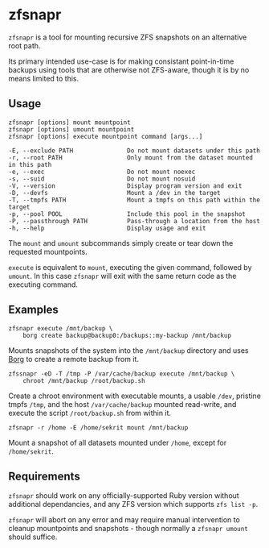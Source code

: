 # zfsnapr

`zfsnapr` is a tool for mounting recursive ZFS snapshots on an alternative root path.

Its primary intended use-case is for making consistant point-in-time backups using tools that are otherwise not ZFS-aware, though it is by no means limited to this.

## Usage

    zfsnapr [options] mount mountpoint
    zfsnapr [options] umount mountpoint
    zfsnapr [options] execute mountpoint command [args...]

    -E, --exclude PATH               Do not mount datasets under this path
    -r, --root PATH                  Only mount from the dataset mounted in this path
    -e, --exec                       Do not mount noexec
    -s, --suid                       Do not mount nosuid
    -V, --version                    Display program version and exit
    -D, --devfs                      Mount a /dev in the target
    -T, --tmpfs PATH                 Mount a tmpfs on this path within the target
    -p, --pool POOL                  Include this pool in the snapshot
    -P, --passthrough PATH           Pass-through a location from the host
    -h, --help                       Display usage and exit

The `mount` and `umount` subcommands simply create or tear down the requested mountpoints.

`execute` is equivalent to `mount`, executing the given command, followed by `umount`.  In this case `zfsnapr` will exit with the same return code as the executing command.

## Examples

    zfsnapr execute /mnt/backup \
        borg create backup@backup0:/backups::my-backup /mnt/backup

Mounts snapshots of the system into the `/mnt/backup` directory and uses [Borg](https://borgbackup.readthedocs.io/en/stable/) to create a remote backup from it.

    zfssnapr -eD -T /tmp -P /var/cache/backup execute /mnt/backup \
        chroot /mnt/backup /root/backup.sh

Create a chroot environment with executable mounts, a usable `/dev`, pristine tmpfs `/tmp`, and the host `/var/cache/backup` mounted read-write, and execute the script `/root/backup.sh` from within it.

    zfsnapr -r /home -E /home/sekrit mount /mnt/backup

Mount a snapshot of all datasets mounted under `/home`, except for `/home/sekrit`.

## Requirements

`zfsnapr` should work on any officially-supported Ruby version without additional dependancies, and any ZFS version which supports `zfs list -p`.

`zfsnapr` will abort on any error and may require manual intervention to cleanup mountpoints and snapshots - though normally a `zfsnapr umount` should suffice.
